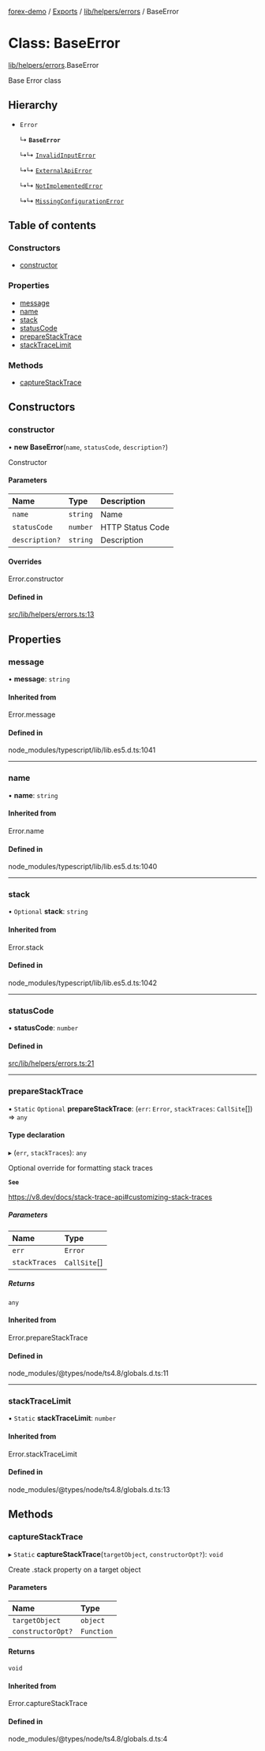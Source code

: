 [forex-demo](../README.md) / [Exports](../modules.md) / [lib/helpers/errors](../modules/lib_helpers_errors.md) / BaseError

# Class: BaseError

[lib/helpers/errors](../modules/lib_helpers_errors.md).BaseError

Base Error class

## Hierarchy

- `Error`

  ↳ **`BaseError`**

  ↳↳ [`InvalidInputError`](lib_helpers_errors.InvalidInputError.md)

  ↳↳ [`ExternalApiError`](lib_helpers_errors.ExternalApiError.md)

  ↳↳ [`NotImplementedError`](lib_helpers_errors.NotImplementedError.md)

  ↳↳ [`MissingConfigurationError`](lib_helpers_errors.MissingConfigurationError.md)

## Table of contents

### Constructors

- [constructor](lib_helpers_errors.BaseError.md#constructor)

### Properties

- [message](lib_helpers_errors.BaseError.md#message)
- [name](lib_helpers_errors.BaseError.md#name)
- [stack](lib_helpers_errors.BaseError.md#stack)
- [statusCode](lib_helpers_errors.BaseError.md#statuscode)
- [prepareStackTrace](lib_helpers_errors.BaseError.md#preparestacktrace)
- [stackTraceLimit](lib_helpers_errors.BaseError.md#stacktracelimit)

### Methods

- [captureStackTrace](lib_helpers_errors.BaseError.md#capturestacktrace)

## Constructors

### constructor

• **new BaseError**(`name`, `statusCode`, `description?`)

Constructor

#### Parameters

| Name           | Type     | Description      |
| :------------- | :------- | :--------------- |
| `name`         | `string` | Name             |
| `statusCode`   | `number` | HTTP Status Code |
| `description?` | `string` | Description      |

#### Overrides

Error.constructor

#### Defined in

[src/lib/helpers/errors.ts:13](https://github.com/suphero/forex-demo/blob/2ac0f42/src/lib/helpers/errors.ts#L13)

## Properties

### message

• **message**: `string`

#### Inherited from

Error.message

#### Defined in

node_modules/typescript/lib/lib.es5.d.ts:1041

---

### name

• **name**: `string`

#### Inherited from

Error.name

#### Defined in

node_modules/typescript/lib/lib.es5.d.ts:1040

---

### stack

• `Optional` **stack**: `string`

#### Inherited from

Error.stack

#### Defined in

node_modules/typescript/lib/lib.es5.d.ts:1042

---

### statusCode

• **statusCode**: `number`

#### Defined in

[src/lib/helpers/errors.ts:21](https://github.com/suphero/forex-demo/blob/2ac0f42/src/lib/helpers/errors.ts#L21)

---

### prepareStackTrace

▪ `Static` `Optional` **prepareStackTrace**: (`err`: `Error`, `stackTraces`: `CallSite`[]) => `any`

#### Type declaration

▸ (`err`, `stackTraces`): `any`

Optional override for formatting stack traces

**`See`**

https://v8.dev/docs/stack-trace-api#customizing-stack-traces

##### Parameters

| Name          | Type         |
| :------------ | :----------- |
| `err`         | `Error`      |
| `stackTraces` | `CallSite`[] |

##### Returns

`any`

#### Inherited from

Error.prepareStackTrace

#### Defined in

node_modules/@types/node/ts4.8/globals.d.ts:11

---

### stackTraceLimit

▪ `Static` **stackTraceLimit**: `number`

#### Inherited from

Error.stackTraceLimit

#### Defined in

node_modules/@types/node/ts4.8/globals.d.ts:13

## Methods

### captureStackTrace

▸ `Static` **captureStackTrace**(`targetObject`, `constructorOpt?`): `void`

Create .stack property on a target object

#### Parameters

| Name              | Type       |
| :---------------- | :--------- |
| `targetObject`    | `object`   |
| `constructorOpt?` | `Function` |

#### Returns

`void`

#### Inherited from

Error.captureStackTrace

#### Defined in

node_modules/@types/node/ts4.8/globals.d.ts:4
